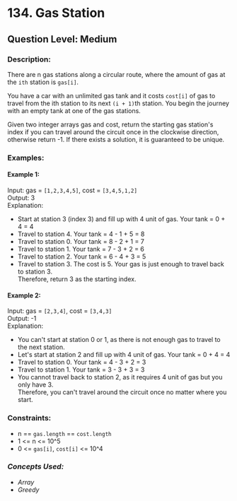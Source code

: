 # 134. Gas Station
## Question Level: Medium
### Description:
There are n gas stations along a circular route, where the amount of gas at the `ith` station is `gas[i]`.

You have a car with an unlimited gas tank and it costs `cost[i]` of gas to travel from the ith station to its next `(i + 1)`th station. You begin the journey with an empty tank at one of the gas stations.

Given two integer arrays gas and cost, return the starting gas station's index if you can travel around the circuit once in the clockwise direction, otherwise return -1. If there exists a solution, it is guaranteed to be unique.


### Examples:
#### Example 1:

Input: gas = `[1,2,3,4,5]`, cost = `[3,4,5,1,2]`<br>
Output: 3<br>
Explanation:
- Start at station 3 (index 3) and fill up with 4 unit of gas. Your tank = 0 + 4 = 4
- Travel to station 4. Your tank = 4 - 1 + 5 = 8
- Travel to station 0. Your tank = 8 - 2 + 1 = 7
- Travel to station 1. Your tank = 7 - 3 + 2 = 6
- Travel to station 2. Your tank = 6 - 4 + 3 = 5
- Travel to station 3. The cost is 5. Your gas is just enough to travel back to station 3.<br>
Therefore, return 3 as the starting index.
#### Example 2:

Input: gas = `[2,3,4]`, cost = `[3,4,3]`<br>
Output: -1<br>
Explanation:
- You can't start at station 0 or 1, as there is not enough gas to travel to the next station.
- Let's start at station 2 and fill up with 4 unit of gas. Your tank = 0 + 4 = 4
- Travel to station 0. Your tank = 4 - 3 + 2 = 3
- Travel to station 1. Your tank = 3 - 3 + 3 = 3
- You cannot travel back to station 2, as it requires 4 unit of gas but you only have 3.<br>
Therefore, you can't travel around the circuit once no matter where you start.

 ### Constraints:

- n == `gas.length` == `cost.length`
- 1 <= n <= 10^5
- 0 <= `gas[i]`, `cost[i]` <= 10^4


### <i>Concepts Used:
- Array
- Greedy </i>